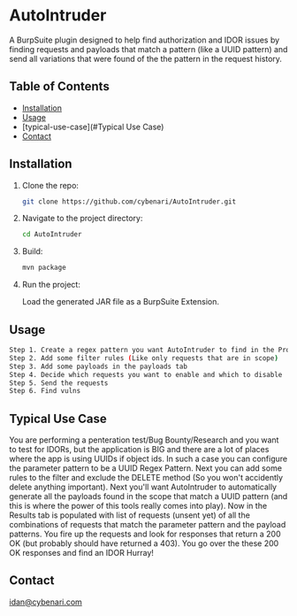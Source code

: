 # AutoIntruder

A BurpSuite plugin designed to help find authorization and IDOR issues by finding requests and payloads that match a pattern (like a UUID pattern) and send all variations that were found
of the the pattern in the request history.



## Table of Contents

- [Installation](#installation)
- [Usage](#usage)
- [typical-use-case](#Typical Use Case)
- [Contact](#contact)

## Installation

1. Clone the repo:
    ```sh
    git clone https://github.com/cybenari/AutoIntruder.git
    ```
2. Navigate to the project directory:
    ```sh
    cd AutoIntruder
    ```
3. Build:
    ```sh
    mvn package
    ```
4. Run the project:
    
    Load the generated JAR file as a BurpSuite Extension.
    

## Usage
```sh
Step 1. Create a regex pattern you want AutoIntruder to find in the Proxy history
Step 2. Add some filter rules (Like only requests that are in scope)
Step 3. Add some payloads in the payloads tab
Step 4. Decide which requests you want to enable and which to disable
Step 5. Send the requests
Step 6. Find vulns
```


## Typical Use Case
You are performing a penteration test/Bug Bounty/Research and you want to test for IDORs, but the application is BIG and there are a lot of places where the app is using UUIDs if object ids.
In such a case you can configure the parameter pattern to be a UUID Regex Pattern. Next you can add some rules to the filter and exclude the DELETE method (So you won't accidently delete anything important). 
Next you'll want AutoIntruder to automatically generate all the payloads found in the scope that match a UUID pattern (and this is where the power of this tools really comes into play).
Now in the Results tab is populated with list of requests (unsent yet) of all the combinations of requests that match the parameter pattern and the payload patterns. 
You fire up the requests and look for responses that return a 200 OK (but probably should have returned a 403). 
You go over the these 200 OK responses and find an IDOR Hurray!

## Contact
idan@cybenari.com